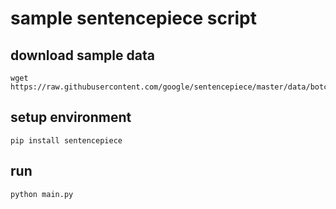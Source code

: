 # sample sentencepiece script

## download sample data

```shell
wget https://raw.githubusercontent.com/google/sentencepiece/master/data/botchan.txt
```

## setup environment

```shell
pip install sentencepiece
```

## run

```shell
python main.py
```
